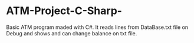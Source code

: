 # ATM-Project-C-Sharp-
Basic ATM program maded with C#. It reads lines from DataBase.txt file on Debug and shows and can change balance on txt file.
